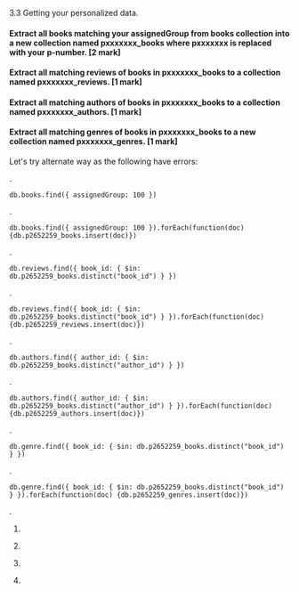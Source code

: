 3.3 Getting your personalized data. 


####    Extract all books matching your assignedGroup from books collection into a new collection named pxxxxxxx_books where pxxxxxxx is replaced with your p-number. [2 mark]

####    Extract all matching reviews of books in pxxxxxxx_books to a collection named pxxxxxxx_reviews. [1 mark]

####   Extract all matching authors of books in pxxxxxxx_books to a collection named pxxxxxxx_authors. [1 mark]

####    Extract all matching genres of books in pxxxxxxx_books to a new collection named pxxxxxxx_genres. [1 mark]




Let's try alternate way as the following have errors:

.

    db.books.find({ assignedGroup: 100 })

.

    db.books.find({ assignedGroup: 100 }).forEach(function(doc) {db.p2652259_books.insert(doc)})

.

    db.reviews.find({ book_id: { $in: db.p2652259_books.distinct("book_id") } })

.

    db.reviews.find({ book_id: { $in: db.p2652259_books.distinct("book_id") } }).forEach(function(doc) {db.p2652259_reviews.insert(doc)})

.

    db.authors.find({ author_id: { $in: db.p2652259_books.distinct("author_id") } })

.

    db.authors.find({ author_id: { $in: db.p2652259_books.distinct("author_id") } }).forEach(function(doc) {db.p2652259_authors.insert(doc)})

.

    db.genre.find({ book_id: { $in: db.p2652259_books.distinct("book_id") } })

.

    db.genre.find({ book_id: { $in: db.p2652259_books.distinct("book_id") } }).forEach(function(doc) {db.p2652259_genres.insert(doc)})
.


1. 

<!--     db.books.aggregate([
    { $match: { assignedGroup: 100 } },
    { $out: "p2652259_books" }
    ]) -->





2. 

<!--     db.reviews.aggregate([
    {
        $match: {
        book_id: { $in: db.p2652259_books.distinct("book_id") }
        }
    },
    { $out: "p2652259_reviews" }
    ]) -->




<!-- 2. db.p2652259_books.aggregate([
  { $lookup: {
      from: "reviews",
      localField: "book_id",
      foreignField: "book_id",
      as: "reviews"
  } },
  { $unwind: "$reviews" },
  { $project: { _id: 0 } }, 
  { $out: "p2652259_reviews" }
]) -->







3.
<!-- 
    db.authors.aggregate([
    {
        $match: {
        author_id: { $in: db.p2652259_books.distinct("authors") }
        }
    },
    { $out: "p2652259_authors" }
    ]) -->



4.

<!--     db.genres.aggregate([
    {
        $match: {
        book_id: { $in: db.p2652259_books.distinct("book_id") }
        }
    },
    { $out: "p2652259_genres" }
    ]) -->



